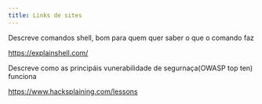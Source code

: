 ```yaml
---
title: Links de sites
---
```


Descreve comandos shell, bom para quem quer saber o que o comando faz

https://explainshell.com/

Descreve como as principáis vunerabilidade de segurnaça(OWASP top ten) funciona

https://www.hacksplaining.com/lessons
